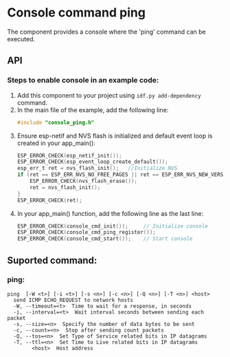 # Console command ping
The component provides a console where the 'ping' command can be executed.

## API

### Steps to enable console in an example code:
1. Add this component to your project using ```idf.py add-dependency``` command.
2. In the main file of the example, add the following line:
    ```c
    #include "console_ping.h"
    ```
3. Ensure esp-netif and NVS flash is initialized and default event loop is created in your app_main():
    ```c
    ESP_ERROR_CHECK(esp_netif_init());
    ESP_ERROR_CHECK(esp_event_loop_create_default());
    esp_err_t ret = nvs_flash_init();   //Initialize NVS
    if (ret == ESP_ERR_NVS_NO_FREE_PAGES || ret == ESP_ERR_NVS_NEW_VERSION_FOUND) {
        ESP_ERROR_CHECK(nvs_flash_erase());
        ret = nvs_flash_init();
    }
    ESP_ERROR_CHECK(ret);
    ```
4. In your app_main() function, add the following line as the last line:
    ```c
    ESP_ERROR_CHECK(console_cmd_init());     // Initialize console
    ESP_ERROR_CHECK(console_cmd_ping_register());
    ESP_ERROR_CHECK(console_cmd_start());    // Start console
    ```


## Suported command:

### ping:
```
ping  [-W <t>] [-i <t>] [-s <n>] [-c <n>] [-Q <n>] [-T <n>] <host>
  send ICMP ECHO_REQUEST to network hosts
  -W, --timeout=<t>  Time to wait for a response, in seconds
  -i, --interval=<t>  Wait interval seconds between sending each packet
  -s, --size=<n>  Specify the number of data bytes to be sent
  -c, --count=<n>  Stop after sending count packets
  -Q, --tos=<n>  Set Type of Service related bits in IP datagrams
  -T, --ttl=<n>  Set Time to Live related bits in IP datagrams
        <host>  Host address
```
